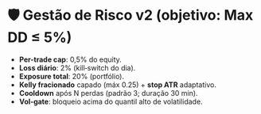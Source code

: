 # 🛡️ Gestão de Risco v2 (objetivo: Max DD ≤ 5%)
- **Per-trade cap**: 0,5% do equity.
- **Loss diário**: 2% (kill‑switch do dia).
- **Exposure total**: 20% (portfólio).
- **Kelly fracionado** capado (máx 0.25) + **stop ATR** adaptativo.
- **Cooldown** após N perdas (padrão 3; duração 30 min).
- **Vol‑gate**: bloqueio acima do quantil alto de volatilidade.
